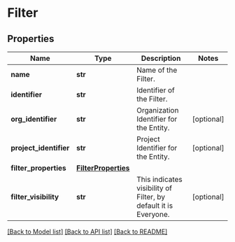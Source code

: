 # Filter

## Properties
Name | Type | Description | Notes
------------ | ------------- | ------------- | -------------
**name** | **str** | Name of the Filter. | 
**identifier** | **str** | Identifier of the Filter. | 
**org_identifier** | **str** | Organization Identifier for the Entity. | [optional] 
**project_identifier** | **str** | Project Identifier for the Entity. | [optional] 
**filter_properties** | [**FilterProperties**](FilterProperties.md) |  | 
**filter_visibility** | **str** | This indicates visibility of Filter, by default it is Everyone. | [optional] 

[[Back to Model list]](../README.md#documentation-for-models) [[Back to API list]](../README.md#documentation-for-api-endpoints) [[Back to README]](../README.md)

